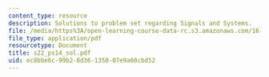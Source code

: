 ```yaml
---
content_type: resource
description: Solutions to problem set regarding Signals and Systems.
file: /media/https%3A/open-learning-course-data-rc.s3.amazonaws.com/16-01-unified-engineering-i-ii-iii-iv-fall-2005-spring-2006/ec8bbe6c99b28d36135007e9a60cbd52_s22_ps14_sol.pdf
file_type: application/pdf
resourcetype: Document
title: s22_ps14_sol.pdf
uid: ec8bbe6c-99b2-8d36-1350-07e9a60cbd52
---
```

